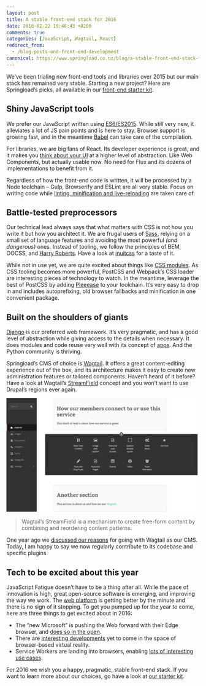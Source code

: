 ```yaml
---
layout: post
title: A stable front-end stack for 2016
date: 2016-02-22 19:48:43 +0200
comments: true
categories: [JavaScript, Wagtail, React]
redirect_from:
  - /blog-posts-and-front-end-development
canonical: https://www.springload.co.nz/blog/a-stable-front-end-stack-for-2016/
---
```


We’ve been trialing new front-end tools and libraries over 2015 but our main stack has remained very stable. Starting a new project? Here are Springload’s picks, all available in our [front-end starter kit](https://github.com/springload/frontend-starter-kit).

<!-- more -->

## Shiny JavaScript tools

We prefer our JavaScript written using [ES6/ES2015](https://github.com/lukehoban/es6features). While still very new, it alleviates a lot of JS pain points and is here to stay. Browser support is growing fast, and in the meantime [Babel](https://babeljs.io/) can take care of the compilation.

For libraries, we are big fans of React. Its developer experience is great, and it makes you [think about your UI](https://facebook.github.io/react/docs/thinking-in-react.html) at a higher level of abstraction. Like Web Components, but actually usable now. No need for Flux and its dozens of implementations to benefit from it.

Regardless of how the front-end code is written, it will be processed by a Node toolchain – Gulp, Browserify and ESLint are all very stable. Focus on writing code while [linting, minification and live-reloading](https://github.com/springload/frontend-starter-kit/tree/master/docs#tooling) are taken care of.

## Battle-tested preprocessors

Our technical lead always says that what matters with CSS is not how you write it but how you architect it. We are frugal users of [Sass](http://sass-lang.com/), relying on a small set of language features and avoiding the most powerful *(and dangerous)* ones. Instead of tooling, we follow the principles of BEM, OOCSS, and [Harry Roberts](http://csswizardry.com/). Have a look at [inuitcss](https://github.com/inuitcss/getting-started) for a taste of it.

While not in use yet, we are quite excited about things like [CSS modules](https://github.com/css-modules/css-modules). As CSS tooling becomes more powerful, PostCSS and Webpack’s CSS loader are interesting pieces of technology to watch. In the meantime, leverage the best of PostCSS by adding [Pleeease](http://pleeease.io/) to your toolchain. It’s very easy to drop in and includes autoprefixing, old browser fallbacks and minification in one convenient package.

## Built on the shoulders of giants

[Django](https://www.djangoproject.com/) is our preferred web framework. It’s very pragmatic, and has a good level of abstraction while giving access to the details when necessary. It does modules and code reuse very well with its concept of [apps](https://www.djangopackages.com/categories/apps/). And the Python community is thriving.

Springload’s CMS of choice is [Wagtail](https://wagtail.org/). It offers a great content-editing experience out of the box, and its architecture makes it easy to create new administration features or tailored components. Haven’t heard of it before? Have a look at Wagtail’s [StreamField](https://wagtail.org/features/streamfield/) concept and you won’t want to use Drupal’s regions ever again.

![](/images/wagtail-streamfield.png)

> Wagtail’s StreamField is a mechanism to create free-form content by combining and reordering content patterns.

One year ago we [discussed our reasons](http://www.springload.co.nz/blog/introducing-wagtail/) for going with Wagtail as our CMS. Today, I am happy to say we now regularly contribute to its codebase and specific plugins.

## Tech to be excited about this year

JavaScript Fatigue doesn’t have to be a thing after all. While the pace of innovation is high, great open-source software is emerging, and improving the way we work. The [web platform](http://radar.oreilly.com/2013/09/from-web-development-to-the-web-platform.html) is getting better by the minute and there is no sign of it stopping. To get you pumped up for the year to come, here are three things to get excited about in 2016:

- The “new Microsoft” is pushing the Web forward with their Edge browser, and [does so in the open](https://dev.windows.com/en-us/microsoft-edge/platform/status/).
- There are [interesting developments](https://medium.com/@torgo/the-big-browser-you-haven-t-heard-of-yet-481a1b48517b) yet to come in the space of browser-based virtual reality.
- Service Workers are landing into browsers, enabling [lots of interesting use cases](https://medium.com/google-developers/instant-loading-web-apps-with-an-application-shell-architecture-7c0c2f10c73).

For 2016 we wish you a happy, pragmatic, stable front-end stack. If you want to learn more about our choices, go have a look at [our starter kit](https://github.com/springload/frontend-starter-kit).
